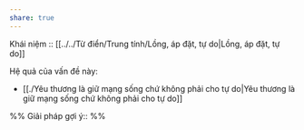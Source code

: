 ```yaml
---
share: true
---
```

Khái niệm :: [[../../Từ điển/Trung tính/Lồng, áp đặt, tự do|Lồng, áp đặt, tự do]]

Hệ quả của vấn đề này:
- [[./Yêu thương là giữ mạng sống chứ không phải cho tự do|Yêu thương là giữ mạng sống chứ không phải cho tự do]]


%%
Giải pháp gợi ý:: 
%%

